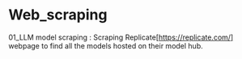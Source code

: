 # Web_scraping
01_LLM model scraping : Scraping Replicate[https://replicate.com/] webpage to find all the models hosted on their model hub.  
